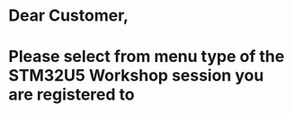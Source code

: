 # Dear Customer,
#
# Please select from menu type of the STM32U5 Workshop session you are registered to

